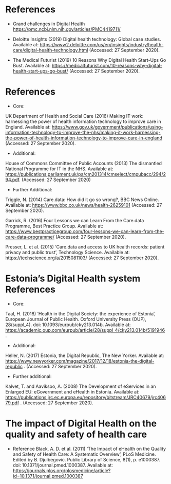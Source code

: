  
# References  
- Grand challenges in Digital Health https://pmc.ncbi.nlm.nih.gov/articles/PMC4419711/
- Deloitte Insights (2019) Digital health technology: Global case studies. Available at: 
https://www2.deloitte.com/us/en/insights/industry/health-care/digital-health-technology.html 
(Accessed: 27 September 2020).

- The Medical Futurist (2019) 10 Reasons Why Digital Health Start-Ups Go Bust. Available at: 
https://medicalfuturist.com/10-reasons-why-digital-health-start-ups-go-bust/
 (Accessed: 27 September 2020).    

# References 
- Core:  

UK Department of Health and Social Care (2016) Making IT work: harnessing the power of health information technology to improve care in England. Available at: https://www.gov.uk/government/publications/using-information-technology-to-improve-the-nhs/making-it-work-harnessing-the-power-of-health-information-technology-to-improve-care-in-england (Accessed: 27 September 2020).

- Additional: 

House of Commons Committee of Public Accounts (2013) The dismantled National Programme for IT in the NHS. Available at: https://publications.parliament.uk/pa/cm201314/cmselect/cmpubacc/294/294.pdf. (Accessed: 27 September 2020)    

- Further Additional:

Triggle, N. (2014) Care.data: How did it go so wrong?, BBC News Online. Available at: 
https://www.bbc.co.uk/news/health-26259101
 (Accessed: 27 September 2020).  

Garrick, R. (2016) Four Lessons we can Learn From the Care.data Programme, Best Practice Group. Available at: 
https://www.bestpracticegroup.com/four-lessons-we-can-learn-from-the-care-data-programme/
 (Accessed: 27 September 2020).

Presser, L. et al. (2015) ‘Care.data and access to UK health records: patient privacy and public trust’, Technology Science. Available at: 
https://techscience.org/a/2015081103/
 (Accessed: 27 September 2020).

# Estonia’s Digital Health system References 

- Core: 

Taal, H. (2018) ‘Health in the Digital Society: the experience of Estonia’, European Journal of Public Health. Oxford University Press (OUP), 28(suppl_4). doi: 10.1093/eurpub/cky213.014b. Available at: 
https://academic.oup.com/eurpub/article/28/suppl_4/cky213.014b/5191946
. 

- Additional: 

Heller, N. (2017) Estonia, the Digital Republic, The New Yorker. Available at: 
https://www.newyorker.com/magazine/2017/12/18/estonia-the-digital-republic
. (Accessed: 27 September 2020).

- Further additional: 

Kalvet, T. and Aaviksoo, A. (2008) The Development of eServices in an Enlarged EU: eGovernment and eHealth in Estonia. Available at: 
https://publications.jrc.ec.europa.eu/repository/bitstream/JRC40679/jrc40679.pdf 
. (Accessed: 27 September 2020).
# The impact of Digital Health on the quality and safety of health care
- Reference 
Black, A. D. et al. (2011) ‘The Impact of eHealth on the Quality and Safety of Health Care: A Systematic Overview’, PLoS Medicine. Edited by B. Djulbegovic. Public Library of Science, 8(1), p. e1000387. doi: 10.1371/journal.pmed.1000387. Available at: 
https://journals.plos.org/plosmedicine/article?id=10.1371/journal.pmed.1000387


